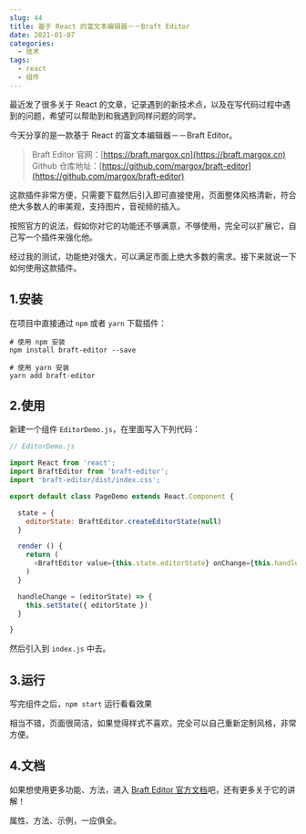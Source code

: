 ```yaml
---
slug: 44
title: 基于 React 的富文本编辑器－－Braft Editor
date: 2021-01-07
categories: 
  - 技术
tags: 
  - react
  - 组件
---
```





最近发了很多关于 React 的文章，记录遇到的新技术点，以及在写代码过程中遇到的问题，希望可以帮助到和我遇到同样问题的同学。

今天分享的是一款基于 React 的富文本编辑器－－Braft Editor。



>Braft Editor 官网：[https://braft.margox.cn](https://braft.margox.cn)
>Github 仓库地址：[https://github.com/margox/braft-editor](https://github.com/margox/braft-editor)

这款插件非常方便，只需要下载然后引入即可直接使用，页面整体风格清新，符合绝大多数人的审美观，支持图片，音视频的插入。

按照官方的说法，假如你对它的功能还不够满意，不够使用，完全可以扩展它，自己写一个插件来强化他。

经过我的测试，功能绝对强大，可以满足市面上绝大多数的需求。接下来就说一下如何使用这款插件。

## 1.安装

在项目中直接通过 `npm` 或者 `yarn` 下载插件：

```shell
# 使用 npm 安装
npm install braft-editor --save

# 使用 yarn 安装
yarn add braft-editor
```

## 2.使用

新建一个组件 `EditorDemo.js`，在里面写入下列代码：

```js
// EditorDemo.js

import React from 'react';
import BraftEditor from 'braft-editor';
import 'braft-editor/dist/index.css';

export default class PageDemo extends React.Component {

  state = {
    editorState: BraftEditor.createEditorState(null)
  }

  render () {
    return (
      <BraftEditor value={this.state.editorState} onChange={this.handleChange}/>
    )
  }

  handleChange = (editorState) => {
    this.setState({ editorState })
  }

}
```

然后引入到 `index.js` 中去。

## 3.运行

写完组件之后，`npm start` 运行看看效果

相当不错，页面很简洁，如果觉得样式不喜欢，完全可以自己重新定制风格，非常方便。

## 4.文档

如果想使用更多功能、方法，进入 [Braft Editor 官方文档](https://www.yuque.com/braft-editor/be/gz44tn)吧，还有更多关于它的讲解！

属性、方法、示例，一应俱全。